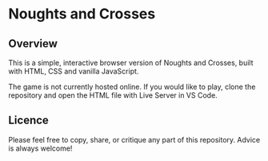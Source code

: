 # Noughts and Crosses

## Overview

This is a simple, interactive browser version of Noughts and Crosses, built with HTML, CSS and vanilla JavaScript.

The game is not currently hosted online. If you would like to play, clone the repository and open the HTML file with Live Server in VS Code.

## Licence

Please feel free to copy, share, or critique any part of this repository. Advice is always welcome!